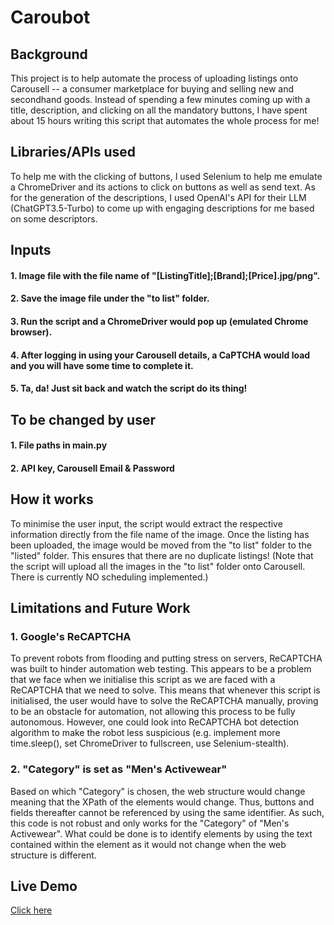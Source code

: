 # Caroubot

## Background
This project is to help automate the process of uploading listings onto Carousell -- a consumer marketplace for buying and selling new and secondhand goods.
Instead of spending a few minutes coming up with a title, description, and clicking on all the mandatory buttons, I have spent about 15 hours writing this script that automates the whole process for me!

## Libraries/APIs used
To help me with the clicking of buttons, I used Selenium to help me emulate a ChromeDriver and its actions to click on buttons as well as send text.
As for the generation of the descriptions, I used OpenAI's API for their LLM (ChatGPT3.5-Turbo) to come up with engaging descriptions for me based on some descriptors.

## Inputs
#### 1. Image file with the file name of "[ListingTitle];[Brand];[Price].jpg/png".
#### 2. Save the image file under the "to list" folder.
#### 3. Run the script and a ChromeDriver would pop up (emulated Chrome browser).
#### 4. After logging in using your Carousell details, a CaPTCHA would load and you will have some time to complete it.
#### 5. Ta, da! Just sit back and watch the script do its thing!

## To be changed by user
#### 1. File paths in main.py
#### 2. API key, Carousell Email & Password

## How it works
To minimise the user input, the script would extract the respective information directly from the file name of the image.
Once the listing has been uploaded, the image would be moved from the "to list" folder to the "listed" folder. This ensures that there are no duplicate listings! (Note that the script will upload all the images in the "to list" folder onto Carousell. There is currently NO scheduling implemented.)

## Limitations and Future Work
### 1. Google's ReCAPTCHA
To prevent robots from flooding and putting stress on servers, ReCAPTCHA was built to hinder automation web testing. This appears to be a problem that we face when we initialise this script as we are faced with a ReCAPTCHA that we need to solve. This means that whenever this script is initialised, the user would have to solve the ReCAPTCHA manually, proving to be an obstacle for automation, not allowing this process to be fully autonomous. However, one could look into ReCAPTCHA bot detection algorithm to make the robot less suspicious (e.g. implement more time.sleep(), set ChromeDriver to fullscreen, use Selenium-stealth).
### 2. "Category" is set as "Men's Activewear"
Based on which "Category" is chosen, the web structure would change meaning that the XPath of the elements would change. Thus, buttons and fields thereafter cannot be referenced by using the same identifier. As such, this code is not robust and only works for the "Category" of "Men's Activewear". What could be done is to identify elements by using the text contained within the element as it would not change when the web structure is different.

## Live Demo
[Click here](https://www.loom.com/share/cff5aea893ae4d1586af7cfa01ce251f?sid=b47c9bf2-ba3b-4763-b466-cb8ef4776ed5)
